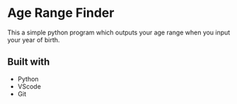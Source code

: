 # Age Range Finder

This a simple python program which outputs your age range when you input your year of birth.

## Built with
* Python
* VScode
* Git

